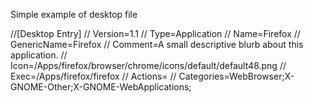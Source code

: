 Simple example of desktop file

//[Desktop Entry]
// Version=1.1
// Type=Application
// Name=Firefox
// GenericName=Firefox
// Comment=A small descriptive blurb about this application.
// Icon=/Apps/firefox/browser/chrome/icons/default/default48.png
// Exec=/Apps/firefox/firefox
// Actions=
// Categories=WebBrowser;X-GNOME-Other;X-GNOME-WebApplications;
